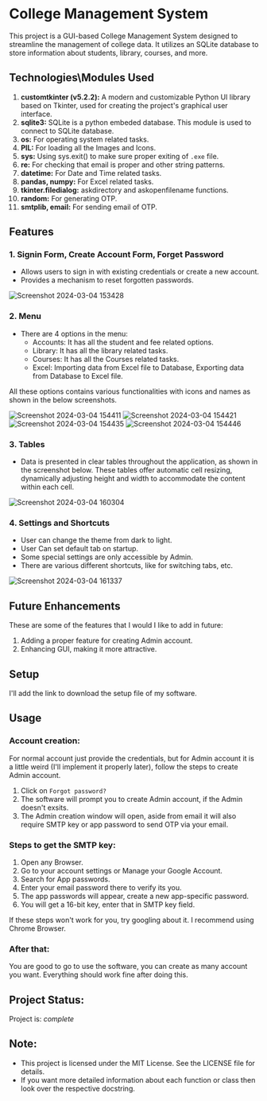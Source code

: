 # College Management System
This project is a GUI-based College Management System designed to streamline the management of college data. It utilizes an SQLite database to store information about students, library, courses, and more.

## Technologies\Modules Used
1. __customtkinter (v5.2.2):__ A modern and customizable Python UI library based on Tkinter, used for creating the project's graphical user interface.
2. __sqlite3:__ SQLite is a python embeded database. This module is used to connect to SQLite database.
3. __os:__ For operating system related tasks.
4. __PIL:__ For loading all the Images and Icons.
5. __sys:__ Using sys.exit() to make sure proper exiting of `.exe` file.
6. __re:__ For checking that email is proper and other string patterns.
7. __datetime:__ For Date and Time related tasks.
8. __pandas, numpy:__ For Excel related tasks.
9. __tkinter.filedialog:__ askdirectory and askopenfilename functions.
10. __random:__ For generating OTP.
11. __smtplib, email:__ For sending email of OTP.

## Features
### 1. Signin Form, Create Account Form, Forget Password
- Allows users to sign in with existing credentials or create a new account.
- Provides a mechanism to reset forgotten passwords.

![Screenshot 2024-03-04 153428](https://github.com/Harshit1234G/College-Management-System/assets/119939567/d9558993-daca-4f3c-93fe-dfd239dabdd5)

### 2. Menu
- There are 4 options in the menu:
    - Accounts: It has all the student and fee related options. 
    - Library: It has all the library related tasks.
    - Courses: It has all the Courses related tasks.
    - Excel: Importing data from Excel file to Database, Exporting data from Database to Excel file.

All these options contains various functionalities with icons and names as shown in the below screenshots.
  
![Screenshot 2024-03-04 154411](https://github.com/Harshit1234G/College-Management-System/assets/119939567/8f738897-07d6-4765-8fd7-971e481746d5)
![Screenshot 2024-03-04 154421](https://github.com/Harshit1234G/College-Management-System/assets/119939567/d92ae950-f562-4b85-8841-db37de008ef3)
![Screenshot 2024-03-04 154435](https://github.com/Harshit1234G/College-Management-System/assets/119939567/fb2be2c5-836e-4d0f-b83e-772598490ec1)
![Screenshot 2024-03-04 154446](https://github.com/Harshit1234G/College-Management-System/assets/119939567/d461a072-2b1a-4724-b2b0-1a07e189545d)

### 3. Tables
- Data is presented in clear tables throughout the application, as shown in the screenshot below. These tables offer automatic cell resizing, dynamically adjusting height and width to accommodate the content within each cell.

![Screenshot 2024-03-04 160304](https://github.com/Harshit1234G/College-Management-System/assets/119939567/bc81dec9-bae4-4285-bb5d-e0b460cef7eb)

### 4. Settings and Shortcuts
- User can change the theme from dark to light.
- User Can set default tab on startup.
- Some special settings are only accessible by Admin.
- There are various different shortcuts, like for switching tabs, etc.

![Screenshot 2024-03-04 161337](https://github.com/Harshit1234G/College-Management-System/assets/119939567/c6cc7b3d-dc84-4155-8b5a-b09c688145aa)

## Future Enhancements
These are some of the features that I would I like to add in future:
1. Adding a proper feature for creating Admin account.
2. Enhancing GUI, making it more attractive.

## Setup
I'll add the link to download the setup file of my software.

## Usage
### Account creation:
For normal account just provide the credentials, but for Admin account it is a little weird (I'll implement it properly later), follow the steps to create Admin account.
1. Click on `Forgot password?`
2. The software will prompt you to create Admin account, if the Admin doesn't exsits.
3. The Admin creation window will open, aside from email it will also require SMTP key or app password to send OTP via your email.

### Steps to get the SMTP key:
1. Open any Browser.
2. Go to your account settings or Manage your Google Account.
3. Search for App passwords.
4. Enter your email password there to verify its you.
5. The app passwords will appear, create a new app-specific password.
6. You will get a 16-bit key, enter that in SMTP key field.

If these steps won't work for you, try googling about it. I recommend using Chrome Browser.

### After that:
You are good to go to use the software, you can create as many account you want. Everything should work fine after doing this.

## Project Status: 
Project is: _complete_

## Note: 
- This project is licensed under the MIT License. See the LICENSE file for details.
- If you want more detailed information about each function or class then look over the respective docstring.
